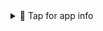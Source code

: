 <details>
<summary>📌 Tap for app info</summary>

# Recruitment Player Tool :soccer:


#### Progetto realizzato per il corso di Football Data Intelligence organizzato da Sics in collaborazione con Soccerment.


:bar_chart: Per la realizzazione dello stesso sono stati utilizzati 3 differenti dataset di elevata qualità:
- metriche tecniche (SICS)
- metriche avanzate (Soccerment)
- prestazione fisica (Skillcorner)
In aggiunta a questi e' stato eseguito inoltre dello scraping su:
- Transfermarket (per recuperare info della bio e le immagini )
- Capology (stipendio annuale + info) :bar_chart:

Per l' analisi sono state utilizzate tutte le metriche scalate e normalizzate su 90 minuti.
Si e' optato inoltre per il non utilizzo dei portieri ( In ottica similarita' posseggono caratteristiche troppo differenti dai giocatori di movimento  ) 

:heavy_exclamation_mark: :bulb: **Nota:** I valori di similarità tra i giocatori sono stati calcolati basandosi strettamente su un '**output di tipo statistico sulle circa 300 features a disposizione per i giocatori** 

:snake: E' stata infatti condotta in primis un'analisi delle componenti principali (PCA) in modo da andare a ridurre la dimensionalità del campione. Successivamente il sistema di raccomandazione e' stato creato mediante una cluster analysis condotta tramite l'utilizzo di K-Means e della cosine similarity.

Per ulteriori informazioni :email: ecca13@hotmail.it


</details>
